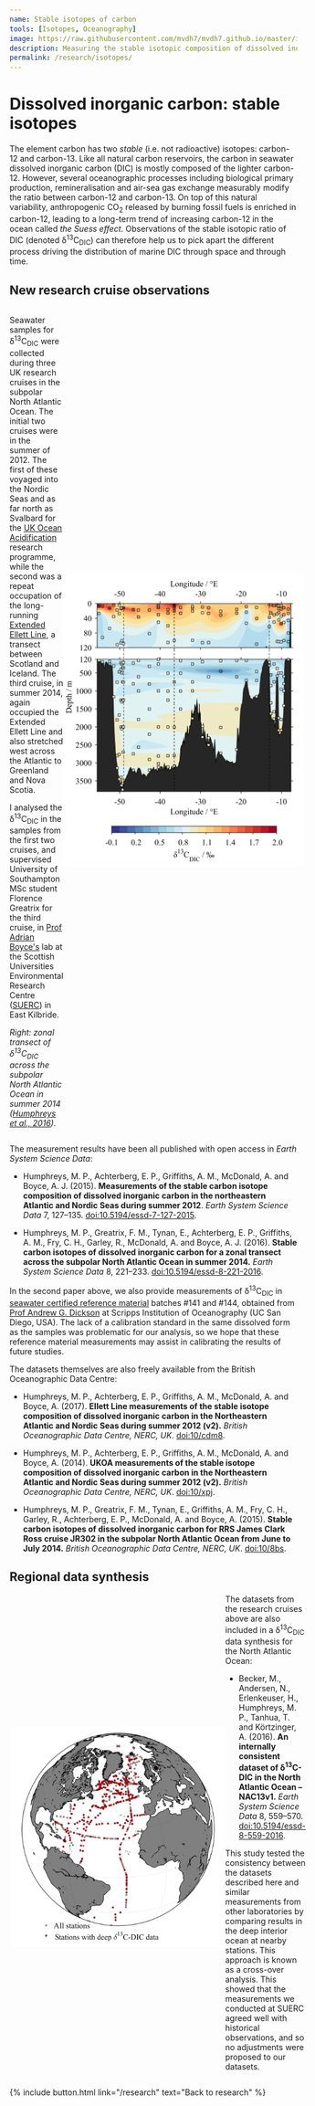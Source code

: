 ```yaml
---
name: Stable isotopes of carbon
tools: [Isotopes, Oceanography]
image: https://raw.githubusercontent.com/mvdh7/mvdh7.github.io/master/images/isotopes/ragnarocc-transect.png
description: Measuring the stable isotopic composition of dissolved inorganic carbon in seawater to track anthropogenic CO<sub>2</sub> uptake and primary production.
permalink: /research/isotopes/
---
```


# Dissolved inorganic carbon: stable isotopes

The element carbon has two *stable* (i.e. not radioactive) isotopes: carbon-12 and carbon-13. Like all natural carbon reservoirs, the carbon in seawater dissolved inorganic carbon (DIC) is mostly composed of the lighter carbon-12. However, several oceanographic processes including biological primary production, remineralisation and air-sea gas exchange measurably modify the ratio between carbon-12 and carbon-13. On top of this natural variability, anthropogenic CO<sub>2</sub> released by burning fossil fuels is enriched in carbon-12, leading to a long-term trend of increasing carbon-12 in the ocean called *the Suess effect*. Observations of the stable isotopic ratio of DIC (denoted δ<sup>13</sup>C<sub>DIC</sub>) can therefore help us to pick apart the different process driving the distribution of marine DIC through space and through time.

## New research cruise observations

<div style="display:flex; align-items:center">

<div>
<p>Seawater samples for δ<sup>13</sup>C<sub>DIC</sub> were collected during three UK research cruises in the subpolar North Atlantic Ocean. The initial two cruises were in the summer of 2012. The first of these voyaged into the Nordic Seas and as far north as Svalbard for the <a href="https://www.oceanacidification.org.uk">UK Ocean Acidification</a> research programme, while the second was a repeat occupation of the long-running <a href="https://prj.noc.ac.uk/ExtendedEllettLine/frontpage">Extended Ellett Line</a>, a transect between Scotland and Iceland. The third cruise, in summer 2014, again occupied the Extended Ellett Line and also stretched west across the Atlantic to Greenland and Nova Scotia.</p>

<p>I analysed the δ<sup>13</sup>C<sub>DIC</sub> in the samples from the first two cruises, and supervised University of Southampton MSc student Florence Greatrix for the third cruise, in <a href="https://www.gla.ac.uk/research/az/suerc/staff/boyceadrian/">Prof Adrian Boyce's</a> lab at the Scottish Universities Environmental Research Centre (<a href="https://www.gla.ac.uk/research/az/suerc/">SUERC</a>) in East Kilbride.</p>

<p><i>Right: zonal transect of δ<sup>13</sup>C<sub>DIC</sub> across the subpolar North Atlantic Ocean in summer 2014 (<a href="http://doi.org/10.5194/essd-8-221-2016">Humphreys et al., 2016</a>).</i></p>

</div>

<img src="https://raw.githubusercontent.com/mvdh7/mvdh7.github.io/master/images/isotopes/humphreys-2016-fig6.png" alt="" width="422" height="510" style="min-width:422px" />

</div>

The measurement results have been all published with open access in *Earth System Science Data*:

  * Humphreys, M. P., Achterberg, E. P., Griffiths, A. M., McDonald, A. and Boyce, A. J. (2015). **Measurements of the stable carbon isotope composition of dissolved inorganic carbon in the northeastern Atlantic and Nordic Seas during summer 2012**. *Earth System Science Data* 7, 127–135. <a href="http://doi.org/10.5194/essd-7-127-2015">doi:10.5194/essd-7-127-2015</a>.

  * Humphreys, M. P., Greatrix, F. M., Tynan, E., Achterberg, E. P., Griffiths, A. M., Fry, C. H., Garley, R., McDonald, A. and Boyce, A. J. (2016). **Stable carbon isotopes of dissolved inorganic carbon for a zonal transect across the subpolar North Atlantic Ocean in summer 2014.** *Earth System Science Data* 8, 221–233. <a href="http://doi.org/10.5194/essd-8-221-2016">doi:10.5194/essd-8-221-2016</a>.

In the second paper above, we also provide measurements of δ<sup>13</sup>C<sub>DIC</sub> in <a href="https://www.nodc.noaa.gov/ocads/oceans/Dickson_CRM/batches.html">seawater certified reference material</a> batches \#141 and \#144, obtained from <a href="http://scrippsscholars.ucsd.edu/adickson">Prof Andrew G. Dickson</a> at Scripps Institution of Oceanography (UC San Diego, USA). The lack of a calibration standard in the same dissolved form as the samples was problematic for our analysis, so we hope that these reference material measurements may assist in calibrating the results of future studies.

The datasets themselves are also freely available from the British Oceanographic Data Centre:

  * Humphreys, M. P., Achterberg, E. P., Griffiths, A. M., McDonald, A. and Boyce, A. (2017). **Ellett Line measurements of the stable isotope composition of dissolved inorganic carbon in the Northeastern Atlantic and Nordic Seas during summer 2012 (v2).** *British Oceanographic Data Centre, NERC, UK*. <a href="https://doi.org/10/cdm8">doi:10/cdm8</a>.

  * Humphreys, M. P., Achterberg, E. P., Griffiths, A. M., McDonald, A. and Boyce, A. (2014). **UKOA measurements of the stable isotope composition of dissolved inorganic carbon in the Northeastern Atlantic and Nordic Seas during summer 2012 (v2).** *British Oceanographic Data Centre, NERC, UK*. <a href="https://doi.org/10/xpj">doi:10/xpj</a>.

  * Humphreys, M. P., Greatrix, F. M., Tynan, E., Griffiths, A. M., Fry, C. H., Garley, R., Achterberg, E. P., McDonald, A. and Boyce, A. (2015). **Stable carbon isotopes of dissolved inorganic carbon for RRS James Clark Ross cruise JR302 in the subpolar North Atlantic Ocean from June to July 2014.** *British Oceanographic Data Centre, NERC, UK*. <a href="https://doi.org/10/8bs">doi:10/8bs</a>.

## Regional data synthesis

<div style="display:flex; align-items:center">

<img src="https://raw.githubusercontent.com/mvdh7/mvdh7.github.io/master/images/isotopes/becker-2016-fig1.png" width="378" height="386" style="min-width:378px" />

<div>
The datasets from the research cruises above are also included in a δ<sup>13</sup>C<sub>DIC</sub> data synthesis for the North Atlantic Ocean:

  * Becker, M., Andersen, N., Erlenkeuser, H., Humphreys, M. P., Tanhua, T. and Körtzinger, A. (2016). **An internally consistent dataset of δ<sup>13</sup>C-DIC in the North Atlantic Ocean – NAC13v1.** *Earth System Science Data* 8, 559–570. <a href="http://doi.org/10.5194/essd-8-559-2016">doi:10.5194/essd-8-559-2016</a>.

This study tested the consistency between the datasets described here and similar measurements from other laboratories by comparing results in the deep interior ocean at nearby stations. This approach is known as a cross-over analysis. This showed that the measurements we conducted at SUERC agreed well with historical observations, and so no adjustments were proposed to our datasets.
</div>

</div>

<p class="text-center">
{% include button.html link="/research" text="Back to research" %}
</p>
